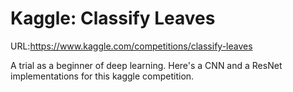 # Kaggle: Classify Leaves

URL:https://www.kaggle.com/competitions/classify-leaves

A trial as a beginner of deep learning. Here's a CNN and a ResNet implementations for this kaggle competition.
 
